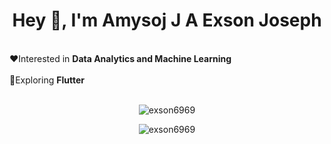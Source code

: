 <h1 align="center">Hey 👋, I'm Amysoj J A Exson Joseph</h1>
<br>
❤️Interested in <b>Data Analytics and Machine Learning</b><br><br>
🔎Exploring <b>Flutter</b><br><br>

<p  align="center" ><img src="https://github-readme-stats.vercel.app/api/top-langs?username=exson6969&show_icons=true&locale=en&layout=compact" alt="exson6969" /></p>
<p  align="center"><img src="https://github-readme-streak-stats.herokuapp.com/?user=exson6969&" alt="exson6969" /></p>
